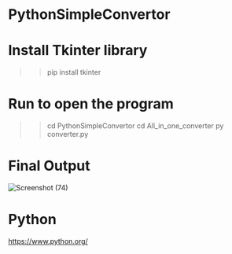 # PythonSimpleConvertor

# Install Tkinter library
>> pip install tkinter

# Run to open the program
>> cd PythonSimpleConvertor
>> cd All_in_one_converter
>> py converter.py

# Final Output
![Screenshot (74)](https://github.com/Raghav-995/PythonSimpleConvertor/assets/139675343/5806f379-a3e2-4b4d-97eb-4894e58b402f)

# Python
https://www.python.org/
